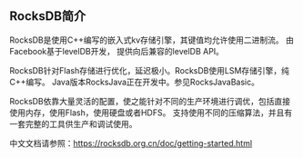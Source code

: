 ## RocksDB简介
RocksDB是使用C++编写的嵌入式kv存储引擎，其键值均允许使用二进制流。
由Facebook基于levelDB开发， 提供向后兼容的levelDB API。

RocksDB针对Flash存储进行优化，延迟极小。RocksDB使用LSM存储引擎，纯C++编写。
Java版本RocksJava正在开发中。参见RocksJavaBasic。

RocksDB依靠大量灵活的配置，使之能针对不同的生产环境进行调优，包括直接使用内存，使用Flash，使用硬盘或者HDFS。
支持使用不同的压缩算法，并且有一套完整的工具供生产和调试使用。

中文文档请参照：https://rocksdb.org.cn/doc/getting-started.html


### 